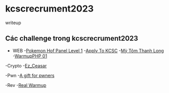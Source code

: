 # kcscrecrument2023
writeup 

## Các challenge trong kcscrecrument2023
- WEB 
 -[Pokemon Hof Panel Level 1](https://github.com/KHANHD192/kcscrecrument2023/blob/main/WEB/Pokemon%20Hof%20Panel%20Level%201/README.md)
 -[Apply To KCSC](https://github.com/KHANHD192/kcscrecrument2023/blob/main/WEB/Apply%20To%20KCSC/README.md)
 -[Mỳ Tôm Thanh Long](https://github.com/KHANHD192/kcscrecrument2023/blob/main/WEB/Mi%20Tom%20Thanh%20Long/README.md)
 -[WarmupPHP 01](https://github.com/KHANHD192/kcscrecrument2023/blob/main/WEB/WarmupPHP%2001/README.md)

-Crypto
 -[Ez_Ceasar](https://github.com/KHANHD192/kcscrecrument2023/blob/main/crypto/Ez_Ceasar/README.md)

-Pwn
 -[A gift for pwners](https://github.com/KHANHD192/kcscrecrument2023/blob/main/pwn/A%20gift%20for%20pwners/README.md)

-Rev
 -[Real Warmup](https://github.com/KHANHD192/kcscrecrument2023/blob/main/rev/Real%20Warmup/README.md)